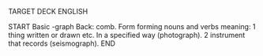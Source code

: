 TARGET DECK
ENGLISH

START
Basic
-graph
Back: comb. Form forming nouns and verbs meaning: 1 thing written or drawn etc. In a specified way (photograph). 2 instrument that records (seismograph).
END
